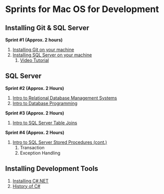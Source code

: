 # Sprints for Mac OS for Development
## Installing Git & SQL Server
**Sprint #1 (Approx. 2 hours)**
1. [Installing Git on your machine](mac_install_git.md)
1. [Installing SQL Server on your machine](https://database.guide/how-to-install-sql-server-on-a-mac/)
   1. [Video Tutorial](https://www.youtube.com/watch?v=BVNWRYPv78o)

## SQL Server
**Sprint #2 (Approx. 2 Hours)**
1. [Intro to Relational Database Management Systems](https://youtu.be/hvJa6wEgUEI)
1. [Intro to Database Programming](https://github.com/dysfunctionaldeveloper/opensourcebootcamp/blob/master/sql_server/intro_to_db_programming.md)

**Sprint #3 (Approx. 2 Hours)**
1. [Intro to SQL Server Table Joins](https://github.com/dysfunctionaldeveloper/opensourcebootcamp/blob/master/sql_server/intro_to_table_joins.md)

**Sprint #4 (Approx. 2 Hours)**
1. [Intro to SQL Server Stored Procedures (cont.)](https://github.com/dysfunctionaldeveloper/opensourcebootcamp/blob/master/sql_server/intro_sql_stored_procs_continue.md)
   1. Transaction
   1. Exception Handling

## Installing Development Tools
1. [Installing C#.NET](../csharp/installation_mac.md)
2. [History of C#](#)
